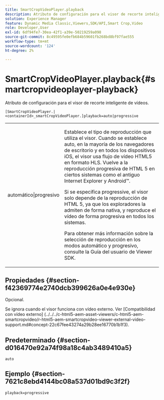 ```yaml
---
title: SmartCropVideoPlayer.playback
description: Atributo de configuración para el visor de recorte inteligente de vídeos.
solution: Experience Manager
feature: Dynamic Media Classic,Viewers,SDK/API,Smart Crop,Video
role: Developer,User
exl-id: 6df94fe7-30ea-42f1-a39e-50219259a098
source-git-commit: 8c49595fe0efb684b59601fb268bd8bf97fae555
workflow-type: tm+mt
source-wordcount: '124'
ht-degree: 2%

---
```


# SmartCropVideoPlayer.playback{#smartcropvideoplayer-playback}

Atributo de configuración para el visor de recorte inteligente de vídeos.

`[SmartCropVideoPlayer.|<containerId>_smartCropVideoPlayer.]playback=auto|progressive`

<table id="table_C616483932C2482CA9794DDD7313FD7C"> 
 <tbody> 
  <tr> 
   <td colname="col1"> <p> <span class="codeph"> automático|progresivo</span> </p> </td> 
   <td colname="col2"> <p> Establece el tipo de reproducción que utiliza el visor. Cuando se establece <span class="codeph"> auto</span>, en la mayoría de los navegadores de escritorio y en todos los dispositivos iOS, el visor usa flujo de vídeo HTML5 en formato HLS. Vuelve a la reproducción progresiva de HTML 5 en ciertos sistemas como el antiguo Internet Explorer y Android™. </p> <p>Si se especifica <span class="codeph"> progressive</span>, el visor solo depende de la reproducción de HTML 5, ya que los exploradores la admiten de forma nativa, y reproduce el vídeo de forma progresiva en todos los sistemas. </p> <p>Para obtener más información sobre la selección de reproducción en los modos automático y progresivo, consulte la Guía del usuario de Viewer SDK. </p> </td> 
  </tr> 
 </tbody> 
</table>

## Propiedades {#section-f42369774e2740dcb399626a0e4e930e}

Opcional.

Se ignora cuando el visor funciona con vídeo externo. Ver [Compatibilidad con vídeo externo]
(../../../c-html5-aem-asset-viewers/c-html5-aem-smartcropvideo/r-html5-aem-smartcropvideo-viewer-external-video-support.md#concept-22c67fee43274a29b28ee16770b1b1f3).

## Predeterminado {#section-d016470e92a74f98a18c4ab3489410a5}

`auto`

## Ejemplo {#section-7621c8ebd4144bc08a537d01bd9c3f2f}

```
playback=progressive
```
